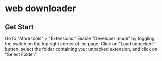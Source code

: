 # web downloader

## Get Start

Go to "More tools" > "Extensions." Enable "Developer mode" by toggling the switch on the top right corner of the page. Click on "Load unpacked" button, select the folder containing your unpacked extension, and click on "Select Folder."